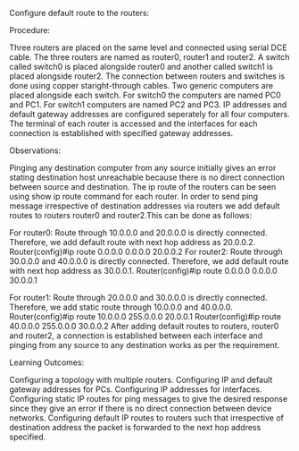 Configure default route to the routers:

Procedure:

Three routers are placed on the same level and connected using serial DCE cable. The three routers are named as router0, router1 and router2.
A switch called switch0 is placed alongside router0 and another called switch1 is placed alongside router2. The connection between routers and switches is done using copper staright-through cables.
Two generic computers are placed alongside each switch. For switch0 the computers are named PC0 and PC1. For switch1 computers are named PC2 and PC3.
IP addresses and default gateway addresses are configured seperately for all four computers.
The terminal of each router is accessed and the interfaces for each connection is established with specified gateway addresses.

Observations:

Pinging any destination computer from any source initially gives an error stating destination host unreachable because there is no direct connection between source and destination.
The ip route of the routers can be seen using show ip route command for each router.
In order to send ping message irrespective of destination addresses via routers we add default routes to routers router0 and router2.This can be done as follows:

For router0:
Route through 10.0.0.0 and 20.0.0.0 is directly connected. Therefore, we add default route with next hop address as 20.0.0.2.
Router(config)#ip route 0.0.0.0 0.0.0.0 20.0.0.2
For router2:
Route through 30.0.0.0 and 40.0.0.0 is directly connected. Therefore, we add default route with next hop address as 30.0.0.1.
Router(config)#ip route 0.0.0.0 0.0.0.0 30.0.0.1

For router1:
Route through 20.0.0.0 and 30.0.0.0 is directly connected. Therefore, we add static route through 10.0.0.0 and 40.0.0.0.
Router(config)#ip route 10.0.0.0 255.0.0.0 20.0.0.1
Router(config)#ip route 40.0.0.0 255.0.0.0 30.0.0.2
After adding default routes to routers, router0 and router2, a connection is established between each interface and pinging from any source to any destination works as per the requirement.

Learning Outcomes:

Configuring a topology with multiple routers.
Configuring IP and default gateway addresses for PCs.
Configuring IP addresses for interfaces.
Configuring static IP routes for ping messages to give the desired response since they give an error if there is no direct connection between device networks.
Configuring default IP routes to routers such that irrespective of destination address the packet is forwarded to the next hop address specified.
